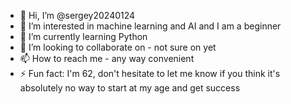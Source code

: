 - 👋 Hi, I’m @sergey20240124
- 👀 I’m interested in machine learning and AI and I am a beginner
- 🌱 I’m currently learning Python
- 💞️ I’m looking to collaborate on - not sure on yet
- 📫 How to reach me - any way convenient
- ⚡ Fun fact: I'm 62, don't hesitate to let me know if you think it's absolutely no way to start at my age and get success

<!---
sergey20240124/sergey20240124 is a ✨ special ✨ repository because its `README.md` (this file) appears on your GitHub profile.
You can click the Preview link to take a look at your changes.
--->
